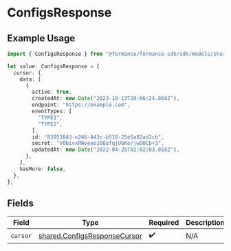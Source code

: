 # ConfigsResponse

## Example Usage

```typescript
import { ConfigsResponse } from "@formance/formance-sdk/sdk/models/shared";

let value: ConfigsResponse = {
  cursor: {
    data: [
      {
        active: true,
        createdAt: new Date("2023-10-13T20:06:24.868Z"),
        endpoint: "https://example.com",
        eventTypes: [
          "TYPE1",
          "TYPE2",
        ],
        id: "83953843-e246-443c-b518-25e5a82ad1cb",
        secret: "V0bivxRWveaoz08afqjU6Ko/jwO0Cb+3",
        updatedAt: new Date("2022-04-25T02:02:03.058Z"),
      },
    ],
    hasMore: false,
  },
};
```

## Fields

| Field                                                                               | Type                                                                                | Required                                                                            | Description                                                                         |
| ----------------------------------------------------------------------------------- | ----------------------------------------------------------------------------------- | ----------------------------------------------------------------------------------- | ----------------------------------------------------------------------------------- |
| `cursor`                                                                            | [shared.ConfigsResponseCursor](../../../sdk/models/shared/configsresponsecursor.md) | :heavy_check_mark:                                                                  | N/A                                                                                 |